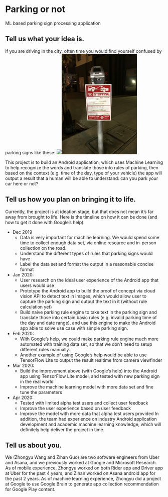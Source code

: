 # Parking or not
ML based parking sign processing application

## Tell us what your idea is.
If you are driving in the city, often time you would find yourself confused by parking signs like these:
<img src="http://www.polisassist.com/wp-content/uploads/2017/04/confusing-signs-min.jpg" height="320"><img src="images/parking_sign_night.jpg" height="320">

This project is to build an Android application, which uses Machine Learning to help recognize the words and translate those into rules of parking, then based on the context (e.g. time of the day, type of your vehicle) the app will output a result that a human will be able to understand: can you park your car here or not?

## Tell us how you plan on bringing it to life. 
Currently, the project is at ideation stage, but that does not mean it’s far away from brought to life. Here is the timeline on how it can be done (and how to get it done with Google’s help):
- Dec 2019
  - Data is very important for machine learning. We would spend some time to collect enough data set, via online resource and in-person collection on the road.
  - Understand the different types of rules that parking signs would have
  - Label the data set and format the output in a reasonable concise format
- Jan 2020:
  - User research on the ideal user experience of the Android app that users would use
  - Prototype the Android app to build the proof of concept via cloud vision API to detect text in images, which would allow user to capture the parking sign and output the text in it (without rule calculation yet)
  - Build naive parking rule engine to take text in the parking sign and translate those into certain basic rules (e.g. invalid parking time of the day and date range), and use this engine to make the Android app able to solve use case with simple parking sign.
- Feb 2020:
  - With Google’s help, we could make parking rule engine much more automated with training data set, so that we don’t need to setup different rules manually.
  - Another example of using Google’s help would be able to use TensorFlow Lite to output the result realtime from camera viewfinder
- Mar 2020: 
  - Build the improvement above (with Google’s help) into the Android app using TensorFlow Lite model, and tested with new parking sign in the real world
  - Improve the machine learning model with more data set and fine tune the parameters
- Apr 2020:
  - Tested with limited alpha test users and collect user feedback
  - Improve the user experience based on user feedback
  - Improve the model with more data that alpha test users provided
In addition, the team had experience on industry Android application development and academic machine learning knowledge, which will definitely help deliver the project in time.

## Tell us about you.
We (Zhongyu Wang and Zihan Guo) are two software engineers from Uber and Asana, and we previously worked at Google and Microsoft Research. As of mobile experience, Zhongyu worked on both Rider app and Driver app at Uber for the past 4 years, and Zihan worked on Asana android app for the past 2 years. As of machine learning experience, Zhongyu did a project at Google to use Google Brain to generate app collection recommendation for Google Play content.
